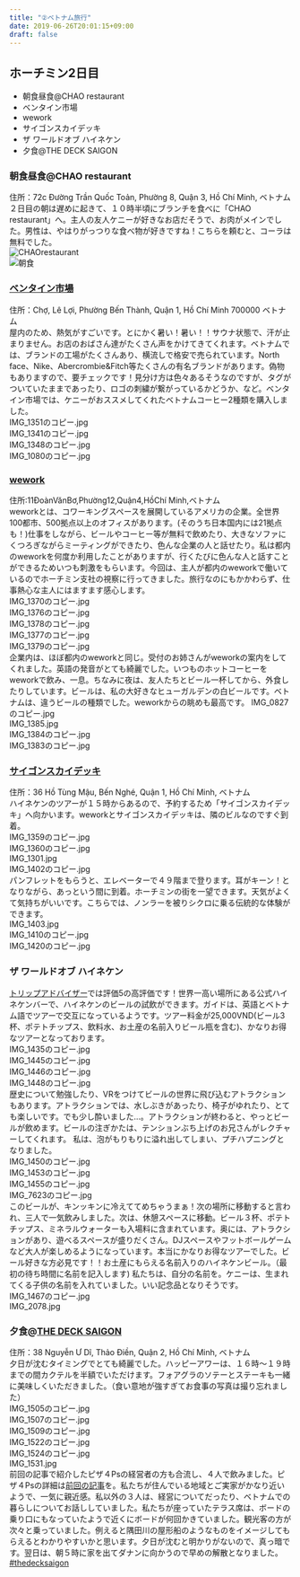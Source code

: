 ```yaml
---
title: "②ベトナム旅行"
date: 2019-06-26T20:01:15+09:00
draft: false
---
```


 
## ホーチミン2日目   
- 朝食昼食@CHAO restaurant   
- ベンタイン市場
- wework
- サイゴンスカイデッキ
- ザ ワールドオブ ハイネケン
- 夕食@THE DECK SAIGON    
### 朝食昼食@CHAO restaurant  
住所：72c Đường Trần Quốc Toản, Phường 8, Quận 3, Hồ Chí Minh, ベトナム   
２日目の朝は遅めに起きて、１０時半頃にブランチを食べに「CHAO restaurant」へ。主人の友人ケニーが好きなお店だそうで、お肉がメインでした。男性は、やはりがっつりな食べ物が好きですね！こちらを頼むと、コーラは無料でした。   
![CHAOrestaurant](/images/IMG_1332のコピー.jpg)   
![朝食](/images/IMG_1335のコピー.jpg)  

### [ベンタイン市場](http://www.chobenthanh.org.vn/)   
住所：Chợ, Lê Lợi, Phường Bến Thành, Quận 1, Hồ Chí Minh 700000 ベトナム    
屋内のため、熱気がすごいです。とにかく暑い！暑い！！サウナ状態で、汗が止まりません。お店のおばさん達がたくさん声をかけてきてくれます。ベトナムでは、ブランドの工場がたくさんあり、横流しで格安で売られています。North face、Nike、Abercrombie&Fitch等たくさんの有名ブランドがあります。偽物もありますので、要チェックです！見分け方は色々あるそうなのですが、タグがついていたままであったり、ロゴの刺繍が繋がっているかどうか、など。ベンタイン市場では、ケニーがおススメしてくれたベトナムコーヒー2種類を購入しました。   
IMG_1351のコピー.jpg     
IMG_1341のコピー.jpg     
IMG_1348のコピー.jpg       
IMG_1080のコピー.jpg     

### [wework](https://www.wework.com/ja-JP)   
住所:11ĐoànVănBơ,Phường12,Quận4,HồChí Minh,ベトナム   
weworkとは、コワーキングスペースを展開しているアメリカの企業。全世界100都市、500拠点以上のオフィスがあります。(そのうち日本国内には21拠点も！)仕事をしながら、ビールやコーヒー等が無料で飲めたり、大きなソファにくつろぎながらミーティングができたり、色んな企業の人と話せたり。私は都内のweworkを何度か利用したことがありますが、行くたびに色んな人と話すことができるためいつも刺激をもらいます。今回は、主人が都内のweworkで働いているのでホーチミン支社の視察に行ってきました。旅行なのにもかかわらず、仕事熱心な主人にはますます感心します。   
IMG_1370のコピー.jpg     
IMG_1376のコピー.jpg       
IMG_1378のコピー.jpg     
IMG_1377のコピー.jpg      
IMG_1379のコピー.jpg    
企業内は、ほぼ都内のweworkと同じ。受付のお姉さんがweworkの案内をしてくれました。英語の発音がとても綺麗でした。いつものホットコーヒーをweworkで飲み、一息。ちなみに夜は、友人たちとビール一杯してから、外食したりしています。ビールは、私の大好きなヒューガルデンの白ビールです。ベトナムは、違うビールの種類でした。weworkからの眺めも最高です。
IMG_0827のコピー.jpg    
IMG_1385.jpg   
IMG_1384のコピー.jpg   
IMG_1383のコピー.jpg   

### [サイゴンスカイデッキ](http://www.bitexcofinancialtower.com/?page_id=1420)   
住所：36 Hồ Tùng Mậu, Bến Nghé, Quận 1, Hồ Chí Minh, ベトナム   
ハイネケンのツアーが１５時からあるので、予約するため「サイゴンスカイデッキ」へ向かいます。weworkとサイゴンスカイデッキは、隣のビルなのですぐ到着。   
IMG_1359のコピー.jpg   
IMG_1360のコピー.jpg      
IMG_1301.jpg       
IMG_1402のコピー.jpg    
パンフレットをもらうと、エレベーターで４９階まで登ります。耳がキーン！となりながら、あっという間に到着。ホーチミンの街を一望できます。天気がよくて気持ちがいいです。こちらでは、ノンラーを被りシクロに乗る伝統的な体験ができます。     
IMG_1403.jpg    
IMG_1410のコピー.jpg       
IMG_1420のコピー.jpg    

### ザ ワールドオブ ハイネケン
[トリップアドバイザー](https://www.tripadvisor.jp/Attraction_Review-g293925-d13162287-Reviews-The_World_of_Heineken-Ho_Chi_Minh_City.html)では評価5の高評価です！世界一高い場所にある公式ハイネケンバーで、ハイネケンのビールの試飲ができます。ガイドは、英語とベトナム語でツアーで交互になっているようです。ツアー料金が25,000VND(ビール3杯、ポテトチップス、飲料水、お土産の名前入りビール瓶を含む)、かなりお得なツアーとなっております。   
IMG_1435のコピー.jpg     
IMG_1445のコピー.jpg      
IMG_1446のコピー.jpg   
IMG_1448のコピー.jpg      
歴史について勉強したり、VRをつけてビールの世界に飛び込むアトラクションもあります。アトラクションでは、水しぶきがあったり、椅子がゆれたり、とても楽しいです。でも少し酔いました…。アトラクションが終わると、やっとビールが飲めます。ビールの注ぎかたは、テンションぶち上げのお兄さんがレクチャーしてくれます。
私は、泡がもりもりに溢れ出してしまい、プチハプニングとなりました。   
IMG_1450のコピー.jpg    
IMG_1453のコピー.jpg     
IMG_1455のコピー.jpg      
IMG_7623のコピー.jpg       
このビールが、キンッキンに冷えててめちゃうまぁ！次の場所に移動すると言われ、三人で一気飲みしました。次は、休憩スペースに移動。ビール３杯、ポテトチップス、ミネラルウォーターも入場料に含まれています。奥には、アトラクションがあり、遊べるスペースが盛りだくさん。DJスペースやフットボールゲームなど大人が楽しめるようになっています。本当にかなりお得なツアーでした。ビール好きな方必見です！！お土産にもらえる名前入りのハイネケンビール。（最初の待ち時間に名前を記入します) 私たちは、自分の名前を。ケニーは、生まれてくる子供の名前を入れていました。いい記念品となりそうです。   
IMG_1467のコピー.jpg      
IMG_2078.jpg    

### 夕食@[THE DECK SAIGON](https://www.thedecksaigon.com/)   
住所：38 Nguyễn Ư Dĩ, Thảo Điền, Quận 2, Hồ Chí Minh, ベトナム      
夕日が沈むタイミングでとても綺麗でした。ハッピーアワーは、１６時〜１９時までの間カクテルを半額でいただけます。フォアグラのソテーとステーキも一緒に美味しくいただきました。（食い意地が強すぎてお食事の写真は撮り忘れました）     
IMG_1505のコピー.jpg      
IMG_1507のコピー.jpg       
IMG_1509のコピー.jpg      
IMG_1522のコピー.jpg       
IMG_1524のコピー.jpg       
IMG_1531.jpg      
前回の記事で紹介したピザ４Psの経営者の方も合流し、４人で飲みました。ピザ４Psの詳細は[前回の記事](★前回の記事のurlを貼る)を。私たちが住んでいる地域とご実家がかなり近いようで、一気に親近感。私以外の３人は、経営についてだったり、ベトナムでの暮らしについてお話ししていました。私たちが座っていたテラス席は、ボードの乗り口にもなっていたようで近くにボードが何回かきていました。観光客の方が次々と乗っていました。例えると隅田川の屋形船のようなものをイメージしてもらえるとわかりやすいかと思います。夕日が沈むと明かりがないので、真っ暗です。翌日は、朝５時に家を出てダナンに向かうので早めの解散となりました。
[#thedecksaigon](https://www.instagram.com/p/BymJAMjnGnL/?igshid=1my85uxvf6hz7)

